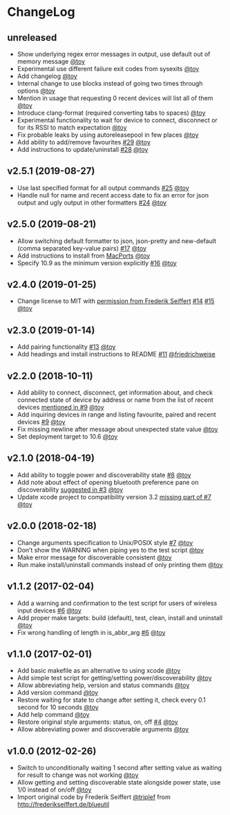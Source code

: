# ChangeLog

## unreleased

* Show underlying regex error messages in output, use default out of memory message [@toy](https://github.com/toy)
* Experimental use different failure exit codes from sysexits [@toy](https://github.com/toy)
* Add changelog [@toy](https://github.com/toy)
* Internal change to use blocks instead of going two times through options [@toy](https://github.com/toy)
* Mention in usage that requesting 0 recent devices will list all of them [@toy](https://github.com/toy)
* Introduce clang-format (required converting tabs to spaces) [@toy](https://github.com/toy)
* Experimental functionality to wait for device to connect, disconnect or for its RSSI to match expectation [@toy](https://github.com/toy)
* Fix probable leaks by using autoreleasepool in few places [@toy](https://github.com/toy)
* Add ability to add/remove favourites [#29](https://github.com/toy/blueutil/issues/29) [@toy](https://github.com/toy)
* Add instructions to update/uninstall [#28](https://github.com/toy/blueutil/issues/28) [@toy](https://github.com/toy)

## v2.5.1 (2019-08-27)

* Use last specified format for all output commands [#25](https://github.com/toy/blueutil/issues/25) [@toy](https://github.com/toy)
* Handle null for name and recent access date to fix an error for json output and ugly output in other formatters [#24](https://github.com/toy/blueutil/issues/24) [@toy](https://github.com/toy)

## v2.5.0 (2019-08-21)

* Allow switching default formatter to json, json-pretty and new-default (comma separated key-value pairs) [#17](https://github.com/toy/blueutil/issues/17) [@toy](https://github.com/toy)
* Add instructions to install from [MacPorts](https://www.macports.org/) [@toy](https://github.com/toy)
* Specify 10.9 as the minimum version explicitly [#16](https://github.com/toy/blueutil/issues/16) [@toy](https://github.com/toy)

## v2.4.0 (2019-01-25)

* Change license to MIT with [permission from Frederik Seiffert](https://github.com/toy/blueutil/issues/14#issuecomment-455985947) [#14](https://github.com/toy/blueutil/issues/14) [#15](https://github.com/toy/blueutil/pull/15) [@toy](https://github.com/toy)

## v2.3.0 (2019-01-14)

* Add pairing functionality [#13](https://github.com/toy/blueutil/issues/13) [@toy](https://github.com/toy)
* Add headings and install instructions to README [#11](https://github.com/toy/blueutil/pull/11) [@friedrichweise](https://github.com/friedrichweise)

## v2.2.0 (2018-10-11)

* Add ability to connect, disconnect, get information about, and check connected state of device by address or name from the list of recent devices [mentioned in #9](https://github.com/toy/blueutil/issues/9) [@toy](https://github.com/toy)
* Add inquiring devices in range and listing favourite, paired and recent devices [#9](https://github.com/toy/blueutil/issues/9) [@toy](https://github.com/toy)
* Fix missing newline after message about unexpected state value [@toy](https://github.com/toy)
* Set deployment target to 10.6 [@toy](https://github.com/toy)

## v2.1.0 (2018-04-19)

* Add ability to toggle power and discoverability state [#8](https://github.com/toy/blueutil/issues/8) [@toy](https://github.com/toy)
* Add note about effect of opening bluetooth preference pane on discoverability [suggested in #3](https://github.com/toy/blueutil/issues/3) [@toy](https://github.com/toy)
* Update xcode project to compatibility version 3.2 [missing part of #7](https://github.com/toy/blueutil/issues/7) [@toy](https://github.com/toy)

## v2.0.0 (2018-02-18)

* Change arguments specification to Unix/POSIX style [#7](https://github.com/toy/blueutil/issues/7) [@toy](https://github.com/toy)
* Don’t show the WARNING when piping yes to the test script [@toy](https://github.com/toy)
* Make error message for discoverable consistent [@toy](https://github.com/toy)
* Run make install/uninstall commands instead of only printing them [@toy](https://github.com/toy)

## v1.1.2 (2017-02-04)

* Add a warning and confirmation to the test script for users of wireless input devices [#6](https://github.com/toy/blueutil/issues/6) [@toy](https://github.com/toy)
* Add proper make targets: build (default), test, clean, install and uninstall [@toy](https://github.com/toy)
* Fix wrong handling of length in is_abbr_arg [#6](https://github.com/toy/blueutil/issues/6) [@toy](https://github.com/toy)

## v1.1.0 (2017-02-01)

* Add basic makefile as an alternative to using xcode [@toy](https://github.com/toy)
* Add simple test script for getting/setting power/discoverability [@toy](https://github.com/toy)
* Allow abbreviating help, version and status commands [@toy](https://github.com/toy)
* Add version command [@toy](https://github.com/toy)
* Restore waiting for state to change after setting it, check every 0.1 second for 10 seconds [@toy](https://github.com/toy)
* Add help command [@toy](https://github.com/toy)
* Restore original style arguments: status, on, off [#4](https://github.com/toy/blueutil/issues/4) [@toy](https://github.com/toy)
* Allow abbreviating power and discoverable arguments [@toy](https://github.com/toy)

## v1.0.0 (2012-02-26)

* Switch to unconditionally waiting 1 second after setting value as waiting for result to change was not working [@toy](https://github.com/toy)
* Allow getting and setting discoverable state alongside power state, use 1/0 instead of on/off [@toy](https://github.com/toy)
* Import original code by Frederik Seiffert [@triplef](https://github.com/triplef) from http://frederikseiffert.de/blueutil
